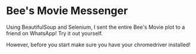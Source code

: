 # Bee's Movie Messenger

Using BeautifulSoup and Selenium, I sent the entire Bee's Movie plot to a friend on WhatsApp! Try it out yourself. 

However, before you start make sure you have your chromedriver installed!
